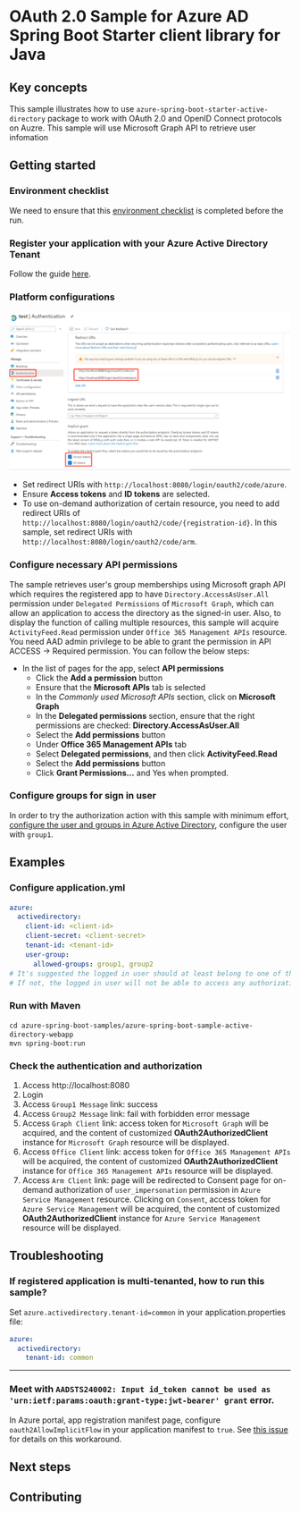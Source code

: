 # OAuth 2.0 Sample for Azure AD Spring Boot Starter client library for Java

## Key concepts
This sample illustrates how to use `azure-spring-boot-starter-active-directory` package to work with OAuth 2.0 and OpenID Connect protocols on Auzre. This sample will use Microsoft Graph API to retrieve user infomation

## Getting started

### Environment checklist
We need to ensure that this [environment checklist][ready-to-run-checklist] is completed before the run.

### Register your application with your Azure Active Directory Tenant

Follow the guide [here](https://docs.microsoft.com/azure/active-directory/develop/quickstart-register-app).
### Platform configurations

![Platform configurations](docs/image-platform-configurations.png "Platform configurations")

- Set redirect URIs with `http://localhost:8080/login/oauth2/code/azure`.
- Ensure **Access tokens** and **ID tokens** are selected.
- To use on-demand authorization of certain resource, you need to add redirect URIs of `http://localhost:8080/login/oauth2/code/{registration-id}`. In this sample, set redirect URIs with `http://localhost:8080/login/oauth2/code/arm`.
### Configure necessary API permissions
The sample retrieves user's group memberships using Microsoft graph API which requires the registered app to have `Directory.AccessAsUser.All` permission under `Delegated Permissions` of `Microsoft Graph`, which can allow an application to access the directory as the signed-in user. Also, to display the function of calling multiple resources, this sample will acquire `ActivityFeed.Read` permission under `Office 365 Management APIs` resource. You need AAD admin privilege to be able to grant the permission in API ACCESS -> Required permission. You can follow the below steps:	

* In the list of pages for the app, select **API permissions**	
   - Click the **Add a permission** button	
   - Ensure that the **Microsoft APIs** tab is selected	
   - In the *Commonly used Microsoft APIs* section, click on **Microsoft Graph**	
   - In the **Delegated permissions** section, ensure that the right permissions are checked: **Directory.AccessAsUser.All**	
   - Select the **Add permissions** button
   - Under **Office 365 Management APIs** tab
   - Select **Delegated permissions**, and then click **ActivityFeed.Read**
   - Select the **Add permissions** button
   - Click **Grant Permissions...** and Yes when prompted.

### Configure groups for sign in user

In order to try the authorization action with this sample with minimum effort, [configure the user and groups in Azure Active Directory](https://docs.microsoft.com/azure/active-directory/active-directory-groups-create-azure-portal), configure the user with `group1`. 


## Examples

### Configure application.yml

```yaml
azure:
  activedirectory:
    client-id: <client-id>
    client-secret: <client-secret>
    tenant-id: <tenant-id>
    user-group:
      allowed-groups: group1, group2
# It's suggested the logged in user should at least belong to one of the above groups
# If not, the logged in user will not be able to access any authorization controller rest APIs
```
### Run with Maven
```shell
cd azure-spring-boot-samples/azure-spring-boot-sample-active-directory-webapp
mvn spring-boot:run
```

### Check the authentication and authorization
	
1. Access http://localhost:8080
2. Login
3. Access `Group1 Message` link: success
4. Access `Group2 Message` link: fail with forbidden error message
5. Access `Graph Client` link: access token for `Microsoft Graph` will be acquired, and the content of customized **OAuth2AuthorizedClient** instance for `Microsoft Graph` resource will be displayed.
6. Access `Office Client` link: access token for `Office 365 Management APIs` will be acquired, the content of customized **OAuth2AuthorizedClient** instance for `Office 365 Management APIs` resource will be displayed.
7. Access `Arm Client` link: page will be redirected to Consent page for on-demand authorization of `user_impersonation` permission in `Azure Service Management` resource. Clicking on `Consent`, access token for `Azure Service Management` will be acquired, the content of customized **OAuth2AuthorizedClient** instance for `Azure Service Management` resource will be displayed.
## Troubleshooting

### If registered application is multi-tenanted, how to run this sample?
Set `azure.activedirectory.tenant-id=common` in your application.properties file:
```yaml
azure:
  activedirectory:
    tenant-id: common
```
---
### Meet with `AADSTS240002: Input id_token cannot be used as 'urn:ietf:params:oauth:grant-type:jwt-bearer' grant` error.
In Azure portal, app registration manifest page, configure `oauth2AllowImplicitFlow` in your application manifest to `true`. See [this issue](https://github.com/MicrosoftDocs/azure-docs/issues/8121#issuecomment-387090099) for details on this workaround.

## Next steps
## Contributing
<!-- LINKS -->
[ready-to-run-checklist]: https://github.com/Azure/azure-sdk-for-java/blob/master/sdk/spring/azure-spring-boot-samples/README.md#ready-to-run-checklist